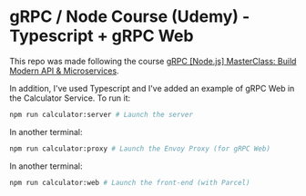 # gRPC / Node Course (Udemy) - Typescript + gRPC Web

This repo was made following the course [gRPC [Node.js] MasterClass: Build Modern API & Microservices](https://www.udemy.com/course/grpc-nodejs/).

In addition, I've used Typescript and I've added an example of gRPC Web in the Calculator Service. To run it:

```bash
npm run calculator:server # Launch the server
```

In another terminal:

```bash
npm run calculator:proxy # Launch the Envoy Proxy (for gRPC Web)
```

In another terminal:

```bash
npm run calculator:web # Launch the front-end (with Parcel)
```
